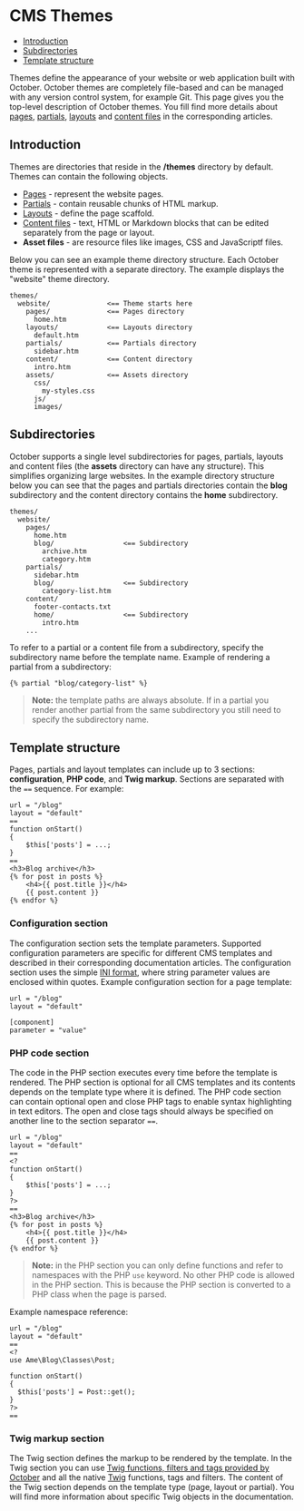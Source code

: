 # CMS Themes

- [Introduction](#introduction)
- [Subdirectories](#subdirectories)
- [Template structure](#structure)


Themes define the appearance of your website or web application built with October. October themes are completely file-based and can be managed with any version control system, for example Git. This page gives you the top-level description of October themes. You fill find more details about [pages](pages), [partials](partials), [layouts](layouts) and [content files](content) in the corresponding articles.

<a name="introduction" class="anchor" href="#introduction"></a>
## Introduction

Themes are directories that reside in the **/themes** directory by default. Themes can contain the following objects.

- [Pages](pages) - represent the website pages.
- [Partials](partials) - contain reusable chunks of HTML markup.
- [Layouts](layouts) - define the page scaffold.
- [Content files](content) - text, HTML or Markdown blocks that can be edited separately from the page or layout.
- **Asset files** - are resource files like images, CSS and JavaScriptf files.

Below you can see an example theme directory structure. Each October theme is represented with a separate directory. The example displays the "website" theme directory.

    themes/
      website/              <== Theme starts here
        pages/              <== Pages directory
          home.htm
        layouts/            <== Layouts directory
          default.htm
        partials/           <== Partials directory
          sidebar.htm
        content/            <== Content directory
          intro.htm
        assets/             <== Assets directory
          css/
            my-styles.css
          js/
          images/

<a name="subdirectories" class="anchor" href="#subdirectories"></a>
## Subdirectories

October supports a single level subdirectories for pages, partials, layouts and content files (the **assets** directory can have any structure). This simplifies organizing large websites. In the example directory structure below you can see that the pages and partials directories contain the **blog** subdirectory and the content directory contains the **home** subdirectory.

    themes/
      website/
        pages/
          home.htm
          blog/                 <== Subdirectory
            archive.htm
            category.htm
        partials/
          sidebar.htm
          blog/                 <== Subdirectory
            category-list.htm
        content/
          footer-contacts.txt
          home/                 <== Subdirectory
            intro.htm
        ...

To refer to a partial or a content file from a subdirectory, specify the subdirectory name before the template name. Example of rendering a partial from a subdirectory:

    {% partial "blog/category-list" %}

> **Note:** the template paths are always absolute. If in a partial you render another partial from the same subdirectory you still need to specify the subdirectory name.

<a name="structure" class="anchor" href="#structure"></a>
## Template structure

Pages, partials and layout templates can include up to 3 sections: **configuration**, **PHP code**, and **Twig markup**.
Sections are separated with the `==` sequence.
For example:

    url = "/blog"
    layout = "default"
    ==
    function onStart()
    {
        $this['posts'] = ...;
    }
    ==
    <h3>Blog archive</h3>
    {% for post in posts %}
        <h4>{{ post.title }}</h4>
        {{ post.content }}
    {% endfor %}

<a name="configuration-section" class="anchor" href="#configuration-section"></a>
### Configuration section

The configuration section sets the template parameters. Supported configuration parameters are specific for different CMS templates and described in their corresponding documentation articles. The configuration section uses the simple [INI format](http://en.wikipedia.org/wiki/INI_file), where string parameter values are enclosed within quotes.  Example configuration section for a page template:

    url = "/blog"
    layout = "default"

    [component]
    parameter = "value"

<a name="php-section" class="anchor" href="#php-section"></a>
### PHP code section

The code in the PHP section executes every time before the template is rendered. The PHP section is optional for all CMS templates and its contents depends on the template type where it is defined. The PHP code section can contain optional open and close PHP tags to enable syntax highlighting in text editors. The open and close tags should always be specified on another line to the section separator `==`.

    url = "/blog"
    layout = "default"
    ==
    <?
    function onStart()
    {
        $this['posts'] = ...;
    }
    ?>
    ==
    <h3>Blog archive</h3>
    {% for post in posts %}
        <h4>{{ post.title }}</h4>
        {{ post.content }}
    {% endfor %}

> **Note:** in the PHP section you can only define functions and refer to namespaces with the PHP `use` keyword. No other PHP code is allowed in the PHP section. This is because the PHP section is converted to a PHP class when the page is parsed.

Example namespace reference:

    url = "/blog"
    layout = "default"
    ==
    <?
    use Ame\Blog\Classes\Post;

    function onStart()
    {
      $this['posts'] = Post::get();
    }
    ?>
    ==

<a name="twig-section" class="anchor" href="#twig-section"></a>
### Twig markup section

The Twig section defines the markup to be rendered by the template. In the Twig section you can use [Twig functions, filters and tags provided by October](markup) and all the native [Twig](http://twig.sensiolabs.org/documentation) functions, tags and filters. The content of the Twig section depends on the template type (page, layout or partial). You will find more information about specific Twig objects in the documentation.